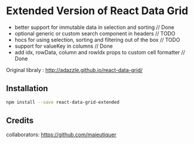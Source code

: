 # Extended Version of React Data Grid
- better support for immutable data in selection and sorting // Done
- optional generic or custom search component in headers // TODO
- hocs for using selection, sorting and filtering out of the box // TODO
- support for valueKey in columns // Done
- add idx, rowData, column and rowIdx props to custom cell formatter // Done

Original libraly : http://adazzle.github.io/react-data-grid/


Installation
------------

```sh
npm install --save react-data-grid-extended
```

Credits
------------

collaborators: https://github.com/maieutiquer
